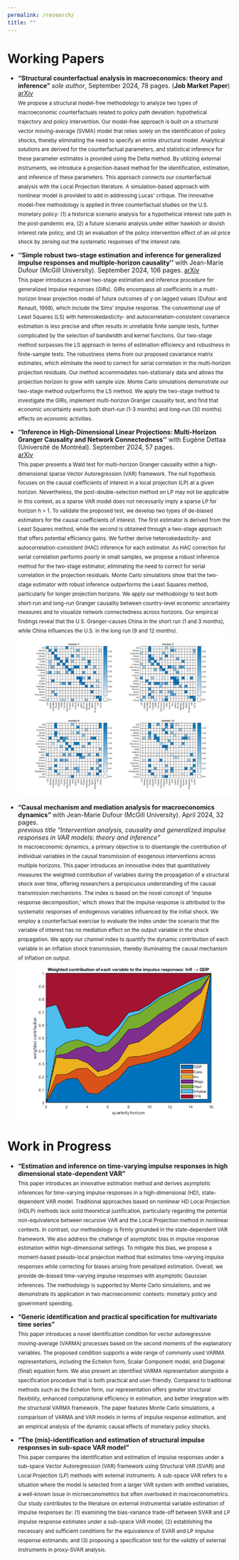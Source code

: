 ```yaml
---
permalink: /research/
title: ""
---
```



# Working Papers

* <b> “Structural counterfactual analysis in macroeconomics: theory and inference” </b> _sole author_, September 2024, 78 pages. (<b>Job Market Paper</b>) [arXiv](https://arxiv.org/abs/2409.09577) <br> 
     <sub> We propose a structural model-free methodology to analyze two types of macroeconomic counterfactuals related to policy path deviation: hypothetical trajectory and policy intervention. Our model-free approach is built on a structural vector moving-average (SVMA) model that relies solely on the identification of policy shocks, thereby eliminating the need to specify an entire structural model. Analytical solutions are derived for the counterfactual parameters, and statistical inference for these parameter estimates is provided using the Delta method. By utilizing external instruments, we introduce a projection-based method for the identification, estimation, and inference of these parameters. This approach connects our counterfactual analysis with the Local Projection literature. A simulation-based approach with nonlinear model is provided to add in addressing Lucas' critique. The innovative  model-free methodology is applied in three counterfactual studies on the U.S. monetary policy: (1) a historical scenario analysis for a hypothetical interest rate path in the post-pandemic era, (2) a future scenario analysis under either hawkish or dovish interest rate policy, and (3) an evaluation of the policy intervention effect of an oil price shock by zeroing out the systematic responses of the interest rate. </sub>
     

* <b>‘‘Simple robust two-stage estimation and inference for generalized impulse responses and multiple-horizon causality’’</b> with Jean-Marie Dufour (McGill University). September 2024, 106 pages. [arXiv](https://arxiv.org/abs/2409.10820) <br> 
    <sub> This paper introduces a novel two-stage estimation and inference procedure for generalized impulse responses (GIRs). GIRs encompass all coefficients in a multi-horizon linear projection model of future outcomes of y on lagged values (Dufour and Renault, 1998), which include the Sims’ impulse response. The conventional use of Least Squares (LS) with heteroskedasticity- and autocorrelation-consistent covariance estimation is less precise and often results in unreliable finite sample tests, further complicated by the selection of bandwidth and kernel functions. Our two-stage method surpasses the LS approach in terms of estimation efficiency and robustness in finite-sample tests. The robustness stems from our proposed covariance matrix estimates, which eliminate the need to correct for serial correlation in the multi-horizon projection residuals. Our method accommodates non-stationary data and allows the projection horizon to grow with sample size. Monte Carlo simulations demonstrate our two-stage method outperforms the LS method. We apply the two-stage method to investigate the GIRs, implement multi-horizon Granger causality test, and find that economic uncertainty exerts both short-run (1-3 months) and long-run (30 months) effects on economic activities. </sub>
    
* <b> ‘‘Inference in High-Dimensional Linear Projections: Multi-Horizon Granger Causality and Network Connectedness’’</b> with Eugène  Dettaa (Université de Montréal). September 2024, 57 pages. <br> [arXiv](https://arxiv.org/abs/2410.04330) <br> 
     <sub> This paper presents a Wald test for multi-horizon Granger causality within a high-dimensional sparse Vector Autoregression (VAR) framework. The null hypothesis focuses on the causal coefficients of interest in a local projection (LP) at a given horizon. Nevertheless, the post-double-selection method on LP may not be applicable in this context, as a sparse VAR model does not necessarily imply a sparse LP for horizon h > 1. To validate the proposed test, we develop two types of de-biased estimators for the causal coefficients of interest. The first estimator is derived from the Least Squares method, while the second is obtained through a two-stage approach that offers potential efficiency gains. We further derive heteroskedasticity- and autocorrelation-consistent (HAC) inference for each estimator. As HAC correction for serial correlation performs poorly in small samples, we propose a robust inference method for the two-stage estimator, eliminating the need to correct for serial correlation in the projection residuals. Monte Carlo simulations show that the two-stage estimator with robust inference outperforms the Least Squares method, particularly for longer projection horizons. We apply our methodology to test both short-run and long-run Granger causality between country-level economic uncertainty measures and to visualize network connectedness across horizons. Our empirical findings reveal that the U.S. Granger-causes China in the short run (1 and 3 months), while China influences the U.S. in the long run (9 and 12 months).
  ![Website Logo](EmpResults.png)
    
* <b> “Causal mechanism and mediation analysis for macroeconomics dynamics”  </b> with Jean-Marie Dufour (McGill University). April 2024, 32 pages. <br>
        _previous title “Intervention analysis, causality and generalized impulse responses in VAR models: theory and inference”_ <br>
<sub> In macroeconomic dynamics, a primary objective is to disentangle the contribution of individual variables in the causal transmission of exogenous interventions across multiple horizons. This paper introduces an innovative index that quantitatively measures the weighted contribution of variables during the propagation of a structural shock over time, offering researchers a perspicuous understanding of the causal transmission mechanisms. The index is based on the novel concept of ‘impulse response decomposition,’ which shows that the impulse response is attributed to the systematic responses of endogenous variables influenced by the initial shock. We employ a counterfactual exercise to evaluate the index under the scenario that the variable of interest has no mediation effect on the output variable in the shock propagation. We apply our channel index to quantify the dynamic contribution of each variable in an inflation shock transmission, thereby illuminating the causal mechanism of inflation on output.  
 ![Website Logo|250x](weight_orth.png)


# Work in Progress

* <b> “Estimation and inference on time-varying impulse responses in high dimensional state-dependent VAR” </b> <br>
  <sub> This paper introduces an innovative estimation method and derives asymptotic inferences for time-varying impulse responses in a high-dimensional (HD), state-dependent VAR model. Traditional approaches based on nonlinear HD Local Projection (HDLP) methods lack solid theoretical justification, particularly regarding the potential non-equivalence between recursive VAR and the Local Projection method in nonlinear contexts. In contrast, our methodology is firmly grounded in the state-dependent VAR framework. We also address the challenge of asymptotic bias in impulse response estimation within high-dimensional settings. To mitigate this bias, we propose a moment-based pseudo-local projection method that estimates time-varying impulse responses while correcting for biases arising from penalized estimation. Overall, we provide de-biased time-varying impulse responses with asymptotic Gaussian inferences. The methodology is supported by Monte Carlo simulations, and we demonstrate its application in two macroeconomic contexts: monetary policy and government spending.  </sub>

* <b> “Generic identification and practical specification for multivariate time series” </b> <br>
   <sub> This paper introduces a novel identification condition for vector autoregressive moving-average (VARMA) processes based on the second moments of the explanatory variables. The proposed condition supports a wide range of commonly used VARMA representations, including the Echelon form, Scalar Component model, and Diagonal (final) equation form. We also present an identified VARMA representation alongside a specification procedure that is both practical and user-friendly. Compared to traditional methods such as the Echelon form, our representation offers greater structural flexibility, enhanced computational efficiency in estimation, and better integration with the structural VARMA framework. The paper features Monte Carlo simulations, a comparison of VARMA and VAR models in terms of impulse response estimation, and an empirical analysis of the dynamic causal effects of monetary policy shocks. </sub>

* <b> “The (mis)-identification and estimation of structural impulse responses in sub-space VAR model”</b> <br>
  <sub> This paper compares the identification and estimation of impulse responses under a sub-space Vector Autoregression (VAR) framework using Structural VAR (SVAR) and Local Projection (LP) methods with external instruments. A sub-space VAR refers to a situation where the model is selected from a larger VAR system with omitted variables, a well-known issue in microeconometrics but often overlooked in macroeconometrics. Our study contributes to the literature on external instrumental variable estimation of impulse responses by: (1) examining the bias-variance trade-off between SVAR and LP impulse response estimates under a sub-space VAR model; (2) establishing the necessary and sufficient conditions for the equivalence of SVAR and LP impulse response estimands; and (3) proposing a specification test for the validity of external instruments in proxy-SVAR analysis. </sub>
